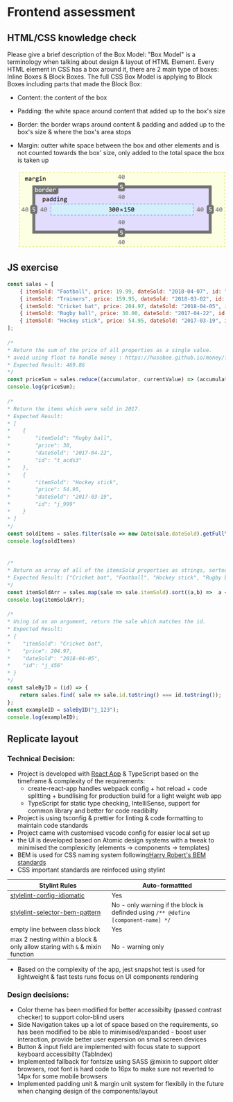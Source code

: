 
# Frontend assessment


## HTML/CSS knowledge check
Please ​give a brief description of the Box Model​:
"Box Model" is a terminology when talking about design & layout of HTML Element. Every HTML element in CSS has a box around it, there are 2 main type
of boxes: Inline Boxes & Block Boxes. The full CSS Box Model is applying to Block Boxes including parts that made the Block Box:
- Content: the content of the box
- Padding: the white space around content that added up to the box's size
- Border: the border wraps around content & padding and added up to the box's size & where the box's area stops
- Margin: outter white space between the box and other elements and is not counted towards the box' size, only added to the total space the box is taken up

    <img src="./images/CSSBoxModel.png" alt="CSSBoxModel" width="500"/>

## JS exercise

```js
const sales = [
    { itemSold: "Football", price: 19.99, dateSold: "2018-04-07", id: "j_123" },
    { itemSold: "Trainers", price: 159.95, dateSold: "2018-03-02", id: "t_acds1" },
    { itemSold: "Cricket bat", price: 204.97, dateSold: "2018-04-05", id: "j_456"},
    { itemSold: "Rugby ball", price: 30.00, dateSold: "2017-04-22", id: "t_acds3" },
    { itemSold: "Hockey stick", price: 54.95, dateSold: "2017-03-19", id: "j_999" }
];

/* 
* Return the sum of the price of all properties as a single value.
* avoid using float to handle money : https://husobee.github.io/money/float/2016/09/23/never-use-floats-for-currency.html
* Expected Result: 469.86
*/
const priceSum = sales.reduce((accumulator, currentValue) => (accumulator*100 + (currentValue.price ? currentValue.price : 0)*100)/100, 0);
console.log(priceSum);

/* 
* Return the items which were sold in 2017.
* Expected Result:
* [
*    {
*        "itemSold": "Rugby ball",
*        "price": 30,
*        "dateSold": "2017-04-22",
*        "id": "t_acds3"
*    },
*    {
*        "itemSold": "Hockey stick",
*        "price": 54.95,
*        "dateSold": "2017-03-19",
*        "id": "j_999"
*    }
* ]
*/
const soldItems = sales.filter(sale => new Date(sale.dateSold).getFullYear() === 2017);
console.log(soldItems) 


/* 
* Return an array of all of the itemsSold properties as strings, sorted alphabetically.
* Expected Result: ["Cricket bat", "Football", "Hockey stick", "Rugby ball", "Trainers"]
*/
const itemSoldArr = sales.map(sale => sale.itemSold).sort((a,b) =>  a < b ? -1 : Number(a > b));
console.log(itemSoldArr);

/* 
* Using id as an argument, return the sale which matches the id.
* Expected Result:
* {
*    "itemSold": "Cricket bat",
*    "price": 204.97,
*    "dateSold": "2018-04-05",
*    "id": "j_456"
* }
*/
const saleByID = (id) => {
    return sales.find( sale => sale.id.toString() === id.toString());
};
const exampleID = saleByID("j_123");
console.log(exampleID); 

```

## Replicate layout

### Technical Decision:
- Project is developed with [React App](https://github.com/facebook/create-react-app) & TypeScript based on the timeframe & complexity of the requirements:
    - create-react-app handles webpack config + hot reload + code splitting + bundlising for production build for a light weight web app
    - TypeScript for static type checking, IntelliSense, support for common library and better for code readibilty
- Project is using tsconfig & prettier for linting & code formatting to maintain code standards
- Project came with customised vscode config for easier local set up
- the UI is developed based on Atomic design systems with a tweak to minimised the complexicity (elements -> components -> templates)
- BEM is used for CSS naming system following[Harry Robert's BEM standards](https://csswizardry.com/2013/01/mindbemding-getting-your-head-round-bem-syntax/)
- CSS important standards are reinfoced using stylint

| Stylint Rules                                                                                               | Auto-formattted                                                                            |
| --------------------------------------------------------------------------------------------------- | ------------------------------------------------------------------------------------------ |
| [stylelint-config-idiomatic](https://github.com/ream88/stylelint-config-idiomatic-order#readme)     | Yes                                                                                        |
| [stylelint-selector-bem-pattern](https://github.com/simonsmith/stylelint-selector-bem-pattern)      | No - only warning if the block is definded using `/** @define [component-name] */`         |
| empty line between class block                                                                      | Yes                                                                                        |  |
| max 2 nesting within a block & only allow staring with `&` & mixin function                         | No - warning only           

- Based on the complexity of the app, jest snapshot test is used for lightweight & fast tests runs focus on UI components rendering

### Design decisions:
- Color theme has been modified for better accessibilty (passed contrast checker) to support color-blind users
- Side Navigation takes up a lot of space based on the requirements, so has been modified to be able to minimised/expanded - boost user interaction, provide better user expersion on small screen devices
- Button & input field are implemented with focus state to support keyboard accessibilty (TabIndex)
- Implemented fallback for fontsize using SASS @mixin to support older browsers, root font is hard code to 16px to make sure not reverted to 14px for some mobile browsers
- Implemented padding unit & margin unit system for flexibily in the future when changing design of the components/layout